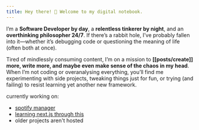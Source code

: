 ```yaml
---
title: Hey there! 👋 Welcome to my digital notebook.
---
```


I’m a **Software Developer by day**, a **relentless tinkerer by night**, and an **overthinking philosopher 24/7**. If there’s a rabbit hole, I’ve probably fallen into it—whether it’s debugging code or questioning the meaning of life (often both at once).

Tired of mindlessly consuming content, I’m on a mission to **[[posts/create]] more, write more, and maybe even make sense of the chaos in my head**. When I’m not coding or overanalysing everything, you’ll find me experimenting with side projects, tweaking things just for fun, or trying (and failing) to resist learning yet another new framework.

currently working on:
- [spotify manager](https://github.com/rpeb/spotifymanager)
- [learning next.js through this](http://github.com/rpeb/spot-app-ui)
- older projects aren't hosted